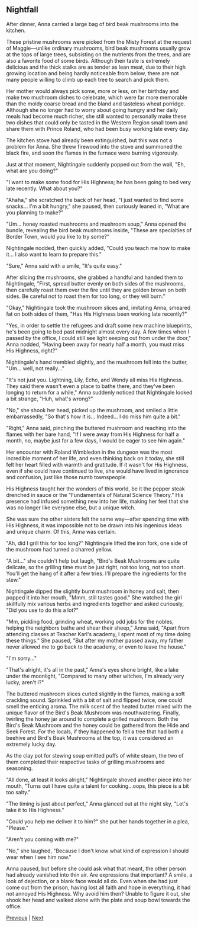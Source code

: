 ## Nightfall
After dinner, Anna carried a large bag of bird beak mushrooms into the kitchen.

These pristine mushrooms were picked from the Misty Forest at the request of Maggie—unlike ordinary mushrooms, bird beak mushrooms usually grow at the tops of large trees, subsisting on the nutrients from the trees, and are also a favorite food of some birds. Although their taste is extremely delicious and the thick stalks are as tender as lean meat, due to their high growing location and being hardly noticeable from below, there are not many people willing to climb up each tree to search and pick them.

Her mother would always pick some, more or less, on her birthday and make two mushroom dishes to celebrate, which were far more memorable than the moldy coarse bread and the bland and tasteless wheat porridge. Although she no longer had to worry about going hungry and her daily meals had become much richer, she still wanted to personally make these two dishes that could only be tasted in the Western Region small town and share them with Prince Roland, who had been busy working late every day.

The kitchen stove had already been extinguished, but this was not a problem for Anna. She threw firewood into the stove and summoned the black fire, and soon the flames in the furnace were burning vigorously.

Just at that moment, Nightingale suddenly popped out from the wall, "Eh, what are you doing?"

"I want to make some food for His Highness; he has been going to bed very late recently. What about you?"

"Ahaha," she scratched the back of her head, "I just wanted to find some snacks... I'm a bit hungry," she paused, then curiously leaned in, "What are you planning to make?"

"Um... honey roasted mushrooms and mushroom soup," Anna opened the bundle, revealing the bird beak mushrooms inside, "These are specialties of Border Town, would you like to try some?"

Nightingale nodded, then quickly added, "Could you teach me how to make it... I also want to learn to prepare this."



"Sure," Anna said with a smile, "It's quite easy."

After slicing the mushrooms, she grabbed a handful and handed them to Nightingale, "First, spread butter evenly on both sides of the mushrooms, then carefully roast them over the fire until they are golden brown on both sides. Be careful not to roast them for too long, or they will burn."



"Okay," Nightingale took the mushroom slices and, imitating Anna, smeared fat on both sides of them, "Has His Highness been working late recently?"



"Yes, in order to settle the refugees and draft some new machine blueprints, he's been going to bed past midnight almost every day. A few times when I passed by the office, I could still see light seeping out from under the door," Anna nodded, "Having been away for nearly half a month, you must miss His Highness, right?"



Nightingale's hand trembled slightly, and the mushroom fell into the butter, "Um... well, not really..."



"It's not just you. Lightning, Lily, Echo, and Wendy all miss His Highness. They said there wasn't even a place to bathe there, and they've been longing to return for a while," Anna suddenly noticed that Nightingale looked a bit strange, "Huh, what's wrong?"



"No," she shook her head, picked up the mushroom, and smiled a little embarrassedly, "So that's how it is... Indeed... I do miss him quite a bit."



"Right," Anna said, pinching the buttered mushroom and reaching into the flames with her bare hand, "If I were away from His Highness for half a month, no, maybe just for a few days, I would be eager to see him again."



Her encounter with Roland Wimbledon in the dungeon was the most incredible moment of her life, and even thinking back on it today, she still felt her heart filled with warmth and gratitude. If it wasn't for His Highness, even if she could have continued to live, she would have lived in ignorance and confusion, just like those numb townspeople.



His Highness taught her the wonders of this world, be it the pepper steak drenched in sauce or the "Fundamentals of Natural Science Theory." His presence had infused something new into her life, making her feel that she was no longer like everyone else, but a unique witch.



She was sure the other sisters felt the same way—after spending time with His Highness, it was impossible not to be drawn into his ingenious ideas and unique charm. Of this, Anna was certain.



"Ah, did I grill this for too long?" Nightingale lifted the iron fork, one side of the mushroom had turned a charred yellow.



"A bit..." she couldn't help but laugh, "Bird's Beak Mushrooms are quite delicate, so the grilling time must be just right, not too long, not too short. You'll get the hang of it after a few tries. I'll prepare the ingredients for the stew."



Nightingale dipped the slightly burnt mushroom in honey and salt, then popped it into her mouth, "Mmm, still tastes good." She watched the girl skillfully mix various herbs and ingredients together and asked curiously, "Did you use to do this a lot?"



"Mm, pickling food, grinding wheat, working odd jobs for the nobles, helping the neighbors bathe and shear their sheep," Anna said, "Apart from attending classes at Teacher Karl's academy, I spent most of my time doing these things." She paused, "But after my mother passed away, my father never allowed me to go back to the academy, or even to leave the house."



"I'm sorry..."



"That's alright, it's all in the past," Anna's eyes shone bright, like a lake under the moonlight, "Compared to many other witches, I'm already very lucky, aren't I?"



The buttered mushroom slices curled slightly in the flames, making a soft crackling sound. Sprinkled with a bit of salt and flipped twice, one could smell the enticing aroma. The milk scent of the heated butter mixed with the unique flavor of the Bird's Beak Mushroom was mouthwatering. Finally, twirling the honey jar around to complete a grilled mushroom. Both the Bird's Beak Mushroom and the honey could be gathered from the Hide and Seek Forest. For the locals, if they happened to fell a tree that had both a beehive and Bird's Beak Mushrooms at the top, it was considered an extremely lucky day.



As the clay pot for stewing soup emitted puffs of white steam, the two of them completed their respective tasks of grilling mushrooms and seasoning.



"All done, at least it looks alright," Nightingale shoved another piece into her mouth, "Turns out I have quite a talent for cooking...oops, this piece is a bit too salty."



"The timing is just about perfect," Anna glanced out at the night sky, "Let's take it to His Highness."



"Could you help me deliver it to him?" she put her hands together in a plea, "Please."



"Aren't you coming with me?"



"No," she laughed, "Because I don't know what kind of expression I should wear when I see him now."



Anna paused, but before she could ask what that meant, the other person had already vanished into thin air. Are expressions that important? A smile, a look of dejection, or a blank face would all do. Even when she had just come out from the prison, having lost all faith and hope in everything, it had not annoyed His Highness. Why avoid him then? Unable to figure it out, she shook her head and walked alone with the plate and soup bowl towards the office.





[Previous](CH0238.md) | [Next](CH0240.md)
